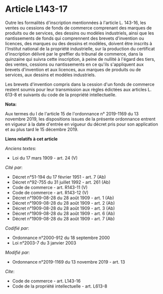# Article L143-17

Outre les formalités d'inscription mentionnées à l'article L. 143-16, les ventes ou cessions de fonds de commerce comprenant
des marques de produits ou de services, des dessins ou modèles industriels, ainsi que les nantissements de fonds qui
comprennent des brevets d'invention ou licences, des marques ou des dessins et modèles, doivent être inscrits à l'Institut
national de la propriété industrielle, sur la production du certificat d'inscription délivré par le greffier du tribunal de
commerce, dans la quinzaine qui suivra cette inscription, à peine de nullité à l'égard des tiers, des ventes, cessions ou
nantissements en ce qu'ils s'appliquent aux brevets d'invention et aux licences, aux marques de produits ou de services, aux
dessins et modèles industriels.

Les brevets d'invention compris dans la cession d'un fonds de commerce restent soumis pour leur transmission aux règles
édictées aux articles L. 613-8 et suivants du code de la propriété intellectuelle.

**Nota:**

Aux termes du I de l'article 15 de l'ordonnance n° 2019-1169 du 13 novembre 2019, les dispositions issues de la présente
ordonnance entrent en vigueur à la date d'entrée en vigueur du décret pris pour son application et au plus tard le 15
décembre 2019.

**Liens relatifs à cet article**

_Anciens textes_:

  - Loi du 17 mars 1909 - art. 24 (V)

_Cité par_:

  - Décret n°51-194 du 17 février 1951 - art. 7 (Ab)
  - Décret n°92-755 du 31 juillet 1992 - art. 261 (Ab)
  - Code de commerce - art. R143-11 (V)
  - Code de commerce - art. R143-12 (V)
  - Décret n°1909-08-28 du 28 août 1909 - art. 1 (Ab)
  - Décret n°1909-08-28 du 28 août 1909 - art. 2 (Ab)
  - Décret n°1909-08-28 du 28 août 1909 - art. 3 (Ab)
  - Décret n°1909-08-28 du 28 août 1909 - art. 6 (Ab)
  - Décret n°1909-08-28 du 28 août 1909 - art. 7 (Ab)

_Codifié par_:

  - Ordonnance n°2000-912 du 18 septembre 2000
  - Loi n°2003-7 du 3 janvier 2003

_Modifié par_:

  - Ordonnance n°2019-1169 du 13 novembre 2019 - art. 13

_Cite_:

  - Code de commerce - art. L143-16
  - Code de la propriété intellectuelle - art. L613-8
